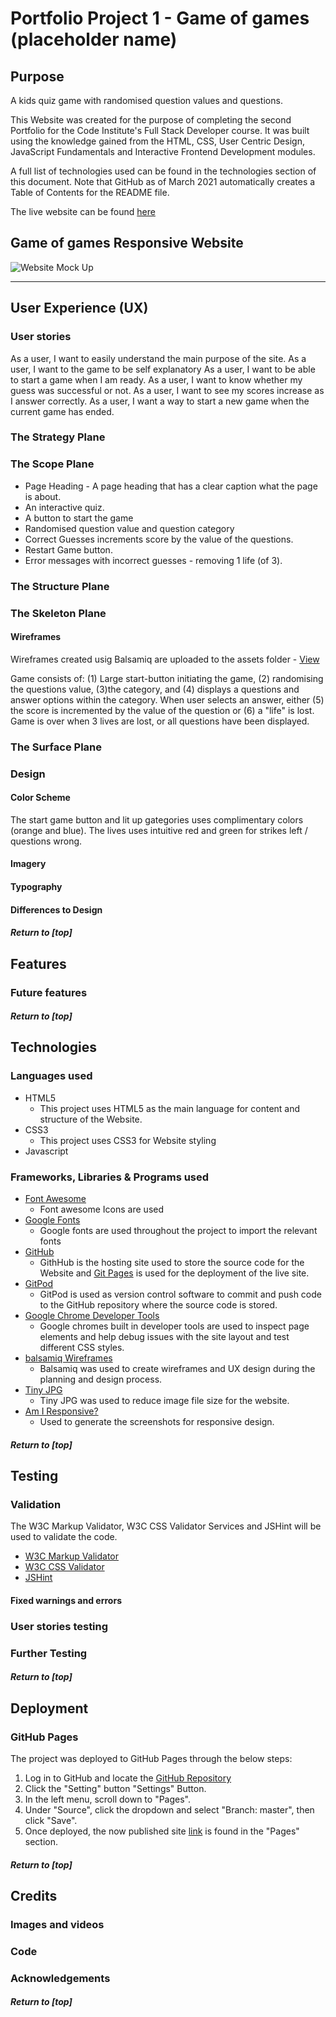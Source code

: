 # Portfolio Project 1 - Game of games (placeholder name)
## Purpose

A kids quiz game with randomised question values and questions.

This Website was created for the purpose of completing the second Portfolio for the Code Institute's Full Stack Developer course. It was built using the knowledge gained from the HTML, CSS, User Centric Design, JavaScript Fundamentals and Interactive Frontend Development modules. 

A full list of technologies used can be found in the technologies section of this document. Note that GitHub as of March 2021 automatically creates a Table of Contents for the README file.

The live website can be found [here](https://ceciliaswe.github.io/portfolio-2nd/index.html)


## Game of games Responsive Website

![Website Mock Up]()


*** 
## User Experience (UX)
### User stories

As a user, I want to easily understand the main purpose of the site.
As a user, I want to the game to be self explanatory
As a user, I want to be able to start a game when I am ready.
As a user, I want to know whether my guess was successful or not.
As a user, I want to see my scores increase as I answer correctly.
As a user, I want a way to start a new game when the current game has ended.


### The Strategy Plane
### The Scope Plane
* Page Heading - A page heading that has a clear caption what the page is about.
* An interactive quiz.
* A button to start the game
* Randomised question value and question category
* Correct Guesses increments score by the value of the questions.
* Restart Game button.
* Error messages with incorrect guesses - removing 1 life (of 3).

### The Structure Plane
### The Skeleton Plane
#### Wireframes
Wireframes created usig Balsamiq are uploaded to the assets folder - [View](https://github.com/CeciliaSwe/portfolio-2nd/assets/images/Wireframe_P2_.pdf)

Game consists of:
(1) Large start-button initiating the game, (2) randomising the questions value, (3)the category, and (4) displays a questions and answer options within the category. When user selects an answer, either (5) the score is incremented by the value of the question or (6) a "life" is lost. Game is over when 3 lives are lost, or all questions have been displayed.

### The Surface Plane


### Design

#### Color Scheme
The start game button and lit up gategories uses complimentary colors (orange and blue). The lives uses intuitive red and green for strikes left / questions wrong.

#### Imagery
	
#### Typography

#### Differences to Design

##### Return to [top]

## Features

### Future features

##### Return to [top]

## Technologies
### Languages used
* HTML5
	* This project uses HTML5 as the main language for content and structure of the Website.
* CSS3
	* This project uses CSS3 for Website styling
* Javascript

### Frameworks, Libraries & Programs used
* [Font Awesome](https://fontawesome.com/)
	* Font awesome Icons are used 
* [Google Fonts](https://fonts.google.com/)
	* Google fonts are used throughout the project to import the relevant fonts
* [GitHub](https://github.com/)
	* GithHub is the hosting site used to store the source code for the Website and [Git Pages](https://pages.github.com/) is used for the deployment of the live site.
* [GitPod](https://gitpod.io/)
	* GitPod is used as version control software to commit and push code to the GitHub repository where the source code is stored.
* [Google Chrome Developer Tools](https://developers.google.com/web/tools/chrome-devtools)
	* Google chromes built in developer tools are used to inspect page elements and help debug issues with the site layout and test different CSS styles.
* [balsamiq Wireframes](https://balsamiq.com/wireframes/)
	* Balsamiq was used to create wireframes and UX design during the planning and design process.
* [Tiny JPG ](https://tinyjpg.com/)
	* Tiny JPG was used to reduce image file size for the website.
* [Am I Responsive?](http://ami.responsivedesign.is/)
	* Used to generate the screenshots for responsive design.
	
##### Return to [top]

## Testing

### Validation
The W3C Markup Validator, W3C CSS Validator Services and JSHint will be used to validate the code. 
-   [W3C Markup Validator](https://validator.w3.org/nu/#textarea)
-   [W3C CSS Validator](https://jigsaw.w3.org/css-validator/#validate_by_input) 
-   [JSHint](https://jshint.com/)

#### Fixed warnings and errors


### User stories testing


### Further Testing 					

##### Return to [top]

## Deployment
### GitHub Pages

The project was deployed to GitHub Pages through the below steps:

1. Log in to GitHub and locate the [GitHub Repository](https://github.com/CeciliaSwe/portfolio-1st)
2. Click the "Setting" button "Settings" Button.
3. In the left menu, scroll down to "Pages".
4. Under "Source", click the dropdown and select "Branch: master", then click "Save".
5. Once deployed, the now published site [link](https://ceciliaswe.github.io/portfolio-2nd/) is found in the "Pages" section.

##### Return to [top]

## Credits
### Images and videos


### Code


### Acknowledgements



##### Return to [top]



